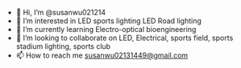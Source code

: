 - 👋 Hi, I’m @susanwu021214
- 👀 I’m interested in LED sports lighting LED Road lighting
- 🌱 I’m currently learning Electro-optical bioengineering
- 💞️ I’m looking to collaborate on LED, Electrical, sports field, sports stadium lighting, sports club
- 📫 How to reach me susanwu02131449@gmail.com
<!---
susanwu021214/susanwu021214 is a ✨ special ✨ repository because its `README.md` (this file) appears on your GitHub profile.
You can click the Preview link to take a look at your changes.
--->
